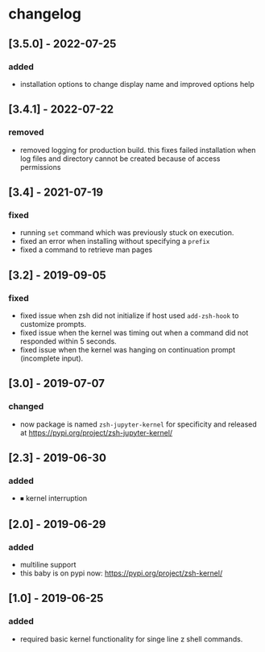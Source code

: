 # changelog

## [3.5.0] - 2022-07-25
### added
- installation options to change display name and improved options help

## [3.4.1] - 2022-07-22
### removed
- removed logging for production build. this fixes failed installation when log files and directory cannot be created because of access permissions

## [3.4] - 2021-07-19
### fixed
- running `set` command which was previously stuck on execution.
- fixed an error when installing without specifying a `prefix`
- fixed a command to retrieve man pages

## [3.2] - 2019-09-05
### fixed
- fixed issue when zsh did not initialize if host used `add-zsh-hook` to
  customize prompts.
- fixed issue when the kernel was timing out when a command did not 
  responded within 5 seconds.
- fixed issue when the kernel was hanging on continuation prompt 
  (incomplete input).

## [3.0] - 2019-07-07
### changed
- now package is named `zsh-jupyter-kernel` for specificity
  and released at https://pypi.org/project/zsh-jupyter-kernel/

## [2.3] - 2019-06-30
### added
- ⏹ kernel interruption

## [2.0] - 2019-06-29
### added
- multiline support
- this baby is on pypi now: https://pypi.org/project/zsh-kernel/

## [1.0] - 2019-06-25
### added
- required basic kernel functionality for singe line z shell commands.
